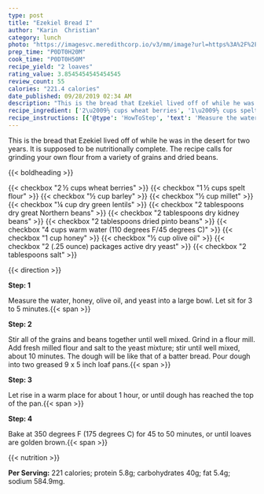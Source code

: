```yaml
---
type: post
title: "Ezekiel Bread I"
author: "Karin  Christian"
category: lunch
photo: "https://imagesvc.meredithcorp.io/v3/mm/image?url=https%3A%2F%2Fimages.media-allrecipes.com%2Fuserphotos%2F3571915.jpg"
prep_time: "P0DT0H20M"
cook_time: "P0DT0H50M"
recipe_yield: "2 loaves"
rating_value: 3.8545454545454545
review_count: 55
calories: "221.4 calories"
date_published: 09/28/2019 02:34 AM
description: "This is the bread that Ezekiel lived off of while he was in the desert for two years. It is supposed to be nutritionally complete. The recipe calls for grinding your own flour from a variety of grains and dried beans."
recipe_ingredient: ['2\u2009½ cups wheat berries', '1\u2009½ cups spelt flour', '½ cup barley', '½ cup millet', '¼ cup dry green lentils', '2 tablespoons dry great Northern beans', '2 tablespoons dry kidney beans', '2 tablespoons dried pinto beans', '4 cups warm water (110 degrees F/45 degrees C)', '1 cup honey', '½ cup olive oil', '2 (.25 ounce) packages active dry yeast', '2 tablespoons salt']
recipe_instructions: [{'@type': 'HowToStep', 'text': 'Measure the water, honey, olive oil, and yeast into a large bowl.  Let sit for 3 to 5 minutes.\n'}, {'@type': 'HowToStep', 'text': 'Stir all of the grains and beans together until well mixed.  Grind in a flour mill.   Add fresh milled flour and salt to the yeast mixture; stir until well mixed, about 10 minutes. The dough will be like that of a batter bread.  Pour dough into two greased 9 x 5 inch loaf pans.\n'}, {'@type': 'HowToStep', 'text': 'Let rise in a warm place for about 1 hour, or until dough has reached the top of the pan.\n'}, {'@type': 'HowToStep', 'text': 'Bake at 350 degrees F (175 degrees C) for 45 to 50 minutes, or until loaves are golden brown.\n'}]
---
```


This is the bread that Ezekiel lived off of while he was in the desert for two years. It is supposed to be nutritionally complete. The recipe calls for grinding your own flour from a variety of grains and dried beans. 

{{< boldheading >}}

{{< checkbox "2 ½ cups wheat berries" >}}
{{< checkbox "1 ½ cups spelt flour" >}}
{{< checkbox "½ cup barley" >}}
{{< checkbox "½ cup millet" >}}
{{< checkbox "¼ cup dry green lentils" >}}
{{< checkbox "2 tablespoons dry great Northern beans" >}}
{{< checkbox "2 tablespoons dry kidney beans" >}}
{{< checkbox "2 tablespoons dried pinto beans" >}}
{{< checkbox "4 cups warm water (110 degrees F/45 degrees C)" >}}
{{< checkbox "1 cup honey" >}}
{{< checkbox "½ cup olive oil" >}}
{{< checkbox "2 (.25 ounce) packages active dry yeast" >}}
{{< checkbox "2 tablespoons salt" >}}


{{< direction >}}

**Step: 1**

Measure the water, honey, olive oil, and yeast into a large bowl.  Let sit for 3 to 5 minutes.{{< span >}}

**Step: 2**

Stir all of the grains and beans together until well mixed.  Grind in a flour mill.   Add fresh milled flour and salt to the yeast mixture; stir until well mixed, about 10 minutes. The dough will be like that of a batter bread.  Pour dough into two greased 9 x 5 inch loaf pans.{{< span >}}

**Step: 3**

Let rise in a warm place for about 1 hour, or until dough has reached the top of the pan.{{< span >}}

**Step: 4**

Bake at 350 degrees F (175 degrees C) for 45 to 50 minutes, or until loaves are golden brown.{{< span >}}

{{< nutrition >}}

**Per Serving:** 221 calories; protein 5.8g; carbohydrates 40g; fat 5.4g; sodium 584.9mg.